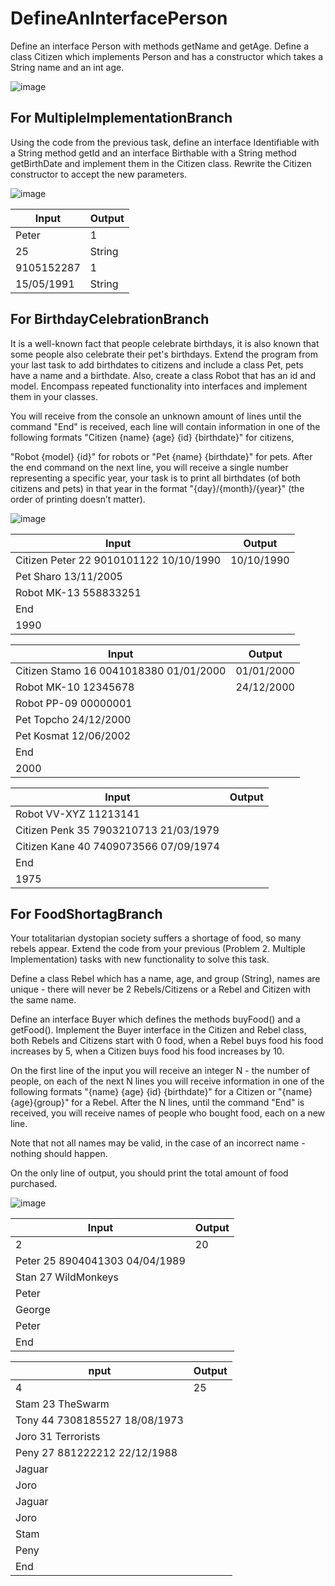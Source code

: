 # DefineAnInterfacePerson

Define an interface Person with methods getName and getAge. Define a class Citizen which implements Person and has a constructor which takes a String name and an int age.

![image](https://user-images.githubusercontent.com/81368587/181784265-c7417c23-223f-4495-88d6-78448d9e08e5.png)


For MultipleImplementationBranch
----------------------------------------

Using the code from the previous task, define an interface Identifiable with a String method getId and an interface Birthable with a String method getBirthDate and implement them in the Citizen class. Rewrite the Citizen constructor to accept the new parameters.

![image](https://user-images.githubusercontent.com/81368587/181784353-a7143594-07a0-4327-96bb-734d2b3f2ee4.png)



Input  |	Output
-------|---------
Peter  | 1
25     | String
9105152287 | 1
15/05/1991  | String

For BirthdayCelebrationBranch
----------------------

It is a well-known fact that people celebrate birthdays, it is also known that some people also celebrate their pet's birthdays. Extend the program from your last task to add birthdates to citizens and include a class Pet, pets have a name and a birthdate. Also, create a class Robot that has an id and model. Encompass repeated functionality into interfaces and implement them in your classes.

You will receive from the console an unknown amount of lines until the command "End" is received,  each line will contain information in one of the following formats "Citizen {name} {age} {id} {birthdate}" for citizens, 

"Robot {model} {id}" for robots or "Pet {name} {birthdate}" for pets. After the end command on the next line, you will receive a single number representing a specific year, your task is to print all birthdates (of both citizens and pets) in that year in the format "{day}/{month}/{year}" (the order of printing doesn’t matter).

![image](https://user-images.githubusercontent.com/81368587/181784491-023ff8bd-0047-4855-8abe-0d0c11887310.png)


Input | Output
-----|-----------
Citizen Peter 22 9010101122 10/10/1990 | 10/10/1990
Pet Sharo 13/11/2005 |
Robot MK-13 558833251 |
End |
1990	|

Input | Output
-----|-----------
Citizen Stamo 16 0041018380 01/01/2000 | 01/01/2000
Robot MK-10 12345678 | 24/12/2000
Robot PP-09 00000001 |
Pet Topcho 24/12/2000 |
Pet Kosmat 12/06/2002  |
End |
2000 |

Input | Output
-----|-----------
Robot VV-XYZ 11213141 | <no output>
Citizen Penk 35 7903210713 21/03/1979 |
Citizen Kane 40 7409073566 07/09/1974 |
End |
1975	 |

For FoodShortagBranch
---------------------------------

Your totalitarian dystopian society suffers a shortage of food, so many rebels appear. Extend the code from your previous (Problem 2. Multiple Implementation) tasks with new functionality to solve this task.

Define a class Rebel which has a name, age, and group (String), names are unique - there will never be 2 Rebels/Citizens or a Rebel and Citizen with the same name.

Define an interface Buyer which defines the methods buyFood() and a getFood(). Implement the Buyer interface in the Citizen and Rebel class, both Rebels and Citizens start with 0 food, when a Rebel buys food his food increases by 5, when a Citizen buys food his food increases by 10.

On the first line of the input you will receive an integer N - the number of people, on each of the next N lines you will receive information in one of the following formats "{name} {age} {id} {birthdate}" for a Citizen or "{name} {age}{group}" for a Rebel. After the N lines, until the command "End" is received, you will receive names of people who bought food, each on a new line.

Note that not all names may be valid, in the case of an incorrect name - nothing should happen.

On the only line of output, you should print the total amount of food purchased.

![image](https://user-images.githubusercontent.com/81368587/181794590-5ad1e550-011e-463d-89a0-540415a1729f.png)

Input |	Output
------|--------
2 | 	20
Peter 25 8904041303 04/04/1989 |
Stan 27 WildMonkeys |
Peter |
George |
Peter|
End |

nput |	Output
------|--------
4 | 25
Stam 23 TheSwarm |
Tony 44 7308185527 18/08/1973 |
Joro 31 Terrorists |
Peny 27 881222212 22/12/1988 |
Jaguar |
Joro |
Jaguar |
Joro |
Stam |
Peny |
End	 |

